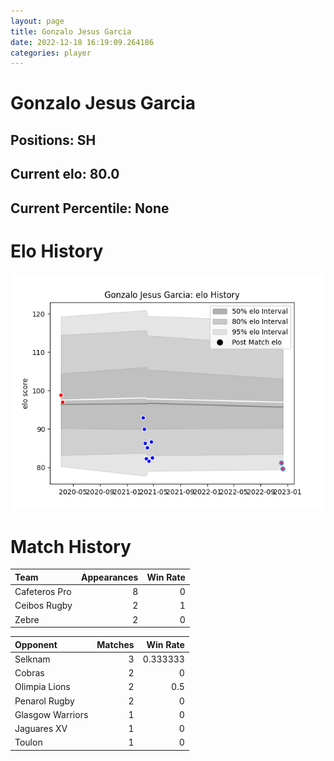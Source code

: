 ```yaml
---  
layout: page  
title: Gonzalo Jesus Garcia  
date: 2022-12-18 16:19:09.264186  
categories: player  
---
```

# Gonzalo Jesus Garcia

## Positions: SH

## Current elo: 80.0

## Current Percentile: None

# Elo History


![elo history](history_GonzaloJesusGarcia.png)
# Match History


| Team          |   Appearances |   Win Rate |
|:--------------|--------------:|-----------:|
| Cafeteros Pro |             8 |          0 |
| Ceibos Rugby  |             2 |          1 |
| Zebre         |             2 |          0 |

| Opponent         |   Matches |   Win Rate |
|:-----------------|----------:|-----------:|
| Selknam          |         3 |   0.333333 |
| Cobras           |         2 |   0        |
| Olimpia Lions    |         2 |   0.5      |
| Penarol Rugby    |         2 |   0        |
| Glasgow Warriors |         1 |   0        |
| Jaguares XV      |         1 |   0        |
| Toulon           |         1 |   0        |
